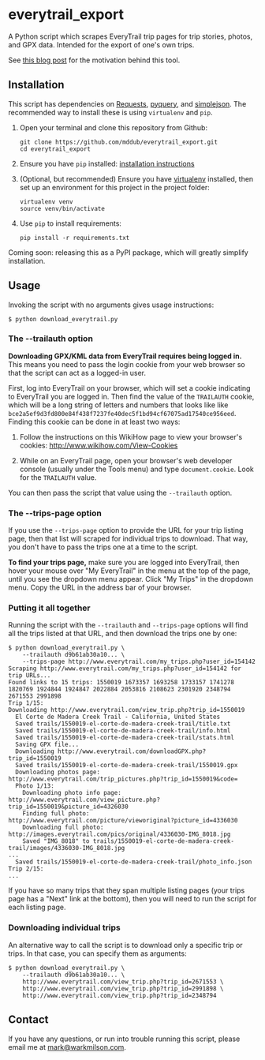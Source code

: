 # everytrail_export

A Python script which scrapes EveryTrail trip pages for trip stories, photos, and GPX data. Intended for the export of one's own trips.

See [this blog post][blog-post] for the motivation behind this tool.

## Installation

This script has dependencies on [Requests][requests], [pyquery][pyquery], and [simplejson][simplejson]. The recommended way to install these is using `virtualenv` and `pip`.

1. Open your terminal and clone this repository from Github:

    ```
    git clone https://github.com/mddub/everytrail_export.git
    cd everytrail_export
    ```

2. Ensure you have `pip` installed: [installation instructions][install-pip]

3. (Optional, but recommended) Ensure you have [virtualenv][virtualenv] installed, then set up an environment for this project in the project folder:

    ```
    virtualenv venv
    source venv/bin/activate
    ```

4. Use `pip` to install requirements:

    ```
    pip install -r requirements.txt
    ```

Coming soon: releasing this as a PyPI package, which will greatly simplify installation.

## Usage

Invoking the script with no arguments gives usage instructions:

```
$ python download_everytrail.py
```

### The --trailauth option

**Downloading GPX/KML data from EveryTrail requires being logged in.** This means you need to pass the login cookie from your web browser so that the script can act as a logged-in user.

First, log into EveryTrail on your browser, which will set a cookie indicating to EveryTrail you are logged in. Then find the value of the `TRAILAUTH` cookie, which will be a long string of letters and numbers that looks like like `bce2a5ef9d3fd800e84f438f7237fe40dec5f1bd94cf67075ad17540ce956eed`. Finding this cookie can be done in at least two ways:

1. Follow the instructions on this WikiHow page to view your browser's cookies: http://www.wikihow.com/View-Cookies

2. While on an EveryTrail page, open your browser's web developer console (usually under the Tools menu) and type `document.cookie`. Look for the `TRAILAUTH` value.

You can then pass the script that value using the `--trailauth` option.

### The --trips-page option

If you use the `--trips-page` option to provide the URL for your trip listing page, then that list will scraped for individual trips to download. That way, you don't have to pass the trips one at a time to the script.

**To find your trips page,** make sure you are logged into EveryTrail, then hover your mouse over "My EveryTrail" in the menu at the top of the page, until you see the dropdown menu appear. Click "My Trips" in the dropdown menu. Copy the URL in the address bar of your browser.

### Putting it all together

Running the script with the `--trailauth` and `--trips-page` options will find all the trips listed at that URL, and then download the trips one by one:

```
$ python download_everytrail.py \
    --trailauth d9b61ab30a10... \
    --trips-page http://www.everytrail.com/my_trips.php?user_id=154142
Scraping http://www.everytrail.com/my_trips.php?user_id=154142 for trip URLs...
Found links to 15 trips: 1550019 1673357 1693258 1733157 1741278 1820769 1924844 1924847 2022884 2053816 2108623 2301920 2348794 2671553 2991898
Trip 1/15:
Downloading http://www.everytrail.com/view_trip.php?trip_id=1550019
  El Corte de Madera Creek Trail - California, United States
  Saved trails/1550019-el-corte-de-madera-creek-trail/title.txt
  Saved trails/1550019-el-corte-de-madera-creek-trail/info.html
  Saved trails/1550019-el-corte-de-madera-creek-trail/stats.html
  Saving GPX file...
  Downloading http://www.everytrail.com/downloadGPX.php?trip_id=1550019
  Saved trails/1550019-el-corte-de-madera-creek-trail/1550019.gpx
  Downloading photos page: http://www.everytrail.com/trip_pictures.php?trip_id=1550019&code=
  Photo 1/13:
    Downloading photo info page: http://www.everytrail.com/view_picture.php?trip_id=1550019&picture_id=4326030
    Finding full photo: http://www.everytrail.com/picture/vieworiginal?picture_id=4336030
    Downloading full photo: http://images.everytrail.com/pics/original/4336030-IMG_8018.jpg
    Saved "IMG_8018" to trails/1550019-el-corte-de-madera-creek-trail/images/4336030-IMG_8018.jpg
...
  Saved trails/1550019-el-corte-de-madera-creek-trail/photo_info.json
Trip 2/15:
...
```

If you have so many trips that they span multiple listing pages (your trips page has a "Next" link at the bottom), then you will need to run the script for each listing page.

### Downloading individual trips

An alternative way to call the script is to download only a specific trip or trips. In that case, you can specify them as arguments:

```
$ python download_everytrail.py \
    --trailauth d9b61ab30a10... \
    http://www.everytrail.com/view_trip.php?trip_id=2671553 \
    http://www.everytrail.com/view_trip.php?trip_id=2991898 \
    http://www.everytrail.com/view_trip.php?trip_id=2348794
```

## Contact

If you have any questions, or run into trouble running this script, please email me at mark@warkmilson.com.

[requests]:     http://docs.python-requests.org/en/latest/
[pyquery]:      https://pypi.python.org/pypi/pyquery/
[simplejson]:   https://pypi.python.org/pypi/simplejson/
[install-pip]:  https://pip.pypa.io/en/latest/installing.html
[virtualenv]:   http://docs.python-guide.org/en/latest/dev/virtualenvs/
[blog-post]:    http://warkmilson.com/2015/03/20/exporting-from-everytrail.html
